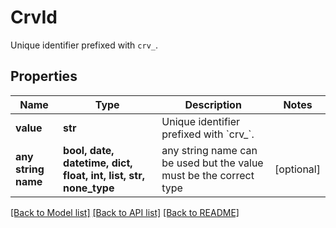 # CrvId

Unique identifier prefixed with `crv_`.

## Properties
Name | Type | Description | Notes
------------ | ------------- | ------------- | -------------
**value** | **str** | Unique identifier prefixed with &#x60;crv_&#x60;. | 
**any string name** | **bool, date, datetime, dict, float, int, list, str, none_type** | any string name can be used but the value must be the correct type | [optional]

[[Back to Model list]](../README.md#documentation-for-models) [[Back to API list]](../README.md#documentation-for-api-endpoints) [[Back to README]](../README.md)


